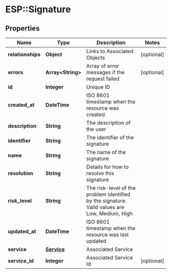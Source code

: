 # ESP::Signature

## Properties
Name | Type | Description | Notes
------------ | ------------- | ------------- | -------------
**relationships** | **Object** | Links to Associated Objects | [optional] 
**errors** | **Array&lt;String&gt;** | Array of error messages if the request failed | [optional] 
**id** | **Integer** | Unique ID | 
**created_at** | **DateTime** | ISO 8601 timestamp when the resource was created | 
**description** | **String** | The description of the user | 
**identifier** | **String** | The identifier of the signature | 
**name** | **String** | The name of the signature | 
**resolution** | **String** | Details for how to resolve this signature | 
**risk_level** | **String** | The risk-level of the problem identified by the signature. Valid values are Low, Medium, High | 
**updated_at** | **DateTime** | ISO 8601 timestamp when the resource was last updated | 
**service** | [**Service**](Service.md) | Associated Service | 
**service_id** | **Integer** | Associated Service Id | [optional] 


